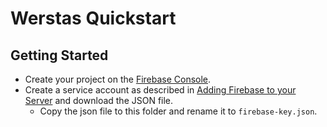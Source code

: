 Werstas Quickstart
==========================================

Getting Started
---------------

- Create your project on the [Firebase Console](https://console.firebase.google.com).
- Create a service account as described in [Adding Firebase to your Server](https://firebase.google.com/docs/admin/setup) and download the JSON file.
  - Copy the json file to this folder and rename it to `firebase-key.json`.
